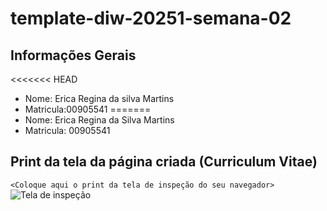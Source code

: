 # template-diw-20251-semana-02

## Informações Gerais
<<<<<<< HEAD
- Nome: Erica Regina da silva Martins
- Matricula:00905541
=======
- Nome: Erica Regina da Silva Martins
- Matricula: 00905541


## Print da tela da página criada (Curriculum Vitae)
`<Coloque aqui o print da tela de inspeção do seu navegador>`
![Tela de inspeção](public/print_inspecao.png)

